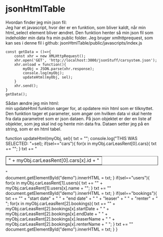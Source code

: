 # jsonHtmlTable

Hvordan finder jeg min json fil:</br>
Jeg har et javascript, hvor der er en funktion, som bliver kaldt, når min html_select element bliver ændret. Den funktion henter så 
min json fil som indeholder min data fra min public folder. Jeg bruger xmlhttprequest, som kan ses i denne fil i github: jsonHtmlTable/public/javascripts/index.js


    const getData = ()=>{
        const xhr = new XMLHttpRequest();
        xhr.open('GET', 'http://localhost:3000/jsonStuff/carsystem.json');
        xhr.onload = function(){
            myObj = JSON.parse(xhr.response);
            console.log(myObj);
            updateHtml(myObj, sel);
        }
        xhr.send();
    }
    getData();
    
    
    
Sådan ændre jeg min html:</br>
min updateHtml funktion sørger for, at opdatere min html som er tilknyttet. Den funktion tager et parameter, som angør om hvilken data vi skal hente fra data parametret
som er json dataen. 
På json objektet er der en liste af objekter, som jeg skal ind og hente min data fra. Dataen setter jeg på en string, som er en html tabel. 


function updateHtml(myObj, sel){
    txt = "<table border='1'>";
    console.log("THIS WAS SELECTED: "+sel);
    if(sel=="cars"){
        for(x in myObj.carLeasRent[0].cars){
            txt += "<tr><td>" + myObj.carLeasRent[0].cars[x].id + "</td></tr>";
        }
        txt += "</table>"    
        document.getElementById("demo").innerHTML = txt;
    }
    if(sel=="users"){
        for(x in myObj.carLeasRent[1].users){
            txt += "<tr><td>" + myObj.carLeasRent[1].users[x].name + "</td></tr>";
        }
        txt += "</table>"    
        document.getElementById("demo").innerHTML = txt;
    }
    if(sel=="bookings"){
        txt += "<tr><td>" + "start date" + "</td> <td>" + "end date" + "</td> <td>" + "leaser" + "</td> <td>" + "renter" + "</td> </tr>";
        for(x in myObj.carLeasRent[2].bookings){
            txt += "<tr><td>" + myObj.carLeasRent[2].bookings[x].startDate + "</td> <td>" + myObj.carLeasRent[2].bookings[x].endDate + "</td> <td>" + myObj.carLeasRent[2].bookings[x].leaserName + "</td> <td>" + myObj.carLeasRent[2].bookings[x].renterName + "</td> </tr>";
        }
        txt += "</table>"    
        document.getElementById("demo").innerHTML = txt;
    }
}
